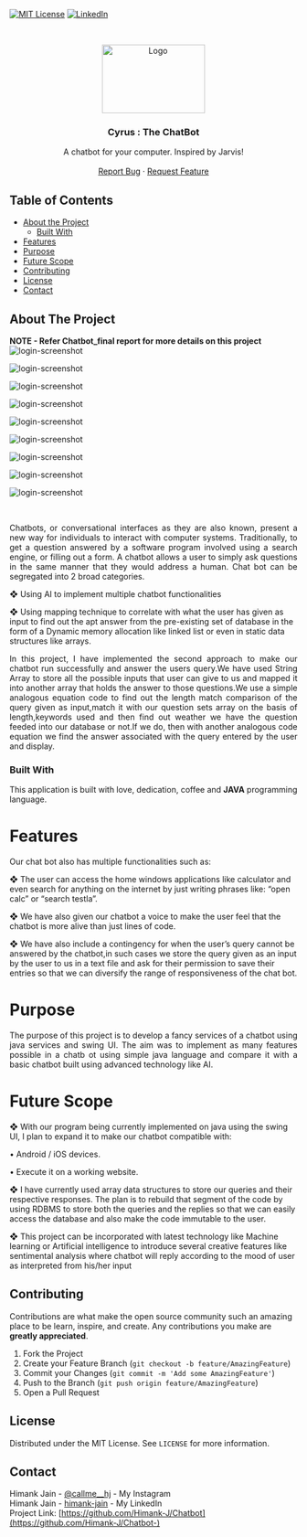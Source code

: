 [![MIT License][license-shield]][license-url]
[![LinkedIn][linkedin-shield]][linkedin-url]


<!-- PROJECT LOGO -->
<br />
<p align="center">
  <a href="https://ibb.co/sC0TMQV">
    <img src="https://miro.medium.com/max/3960/1*wePl7h5pIOWFayxMTsGTxQ.jpeg" alt="Logo" width="180" height="120">
  </a>

  <h3 align="center">Cyrus : The ChatBot</h3>

  <p align="center">
    A chatbot for your computer. Inspired by Jarvis!
    <br />
    <br />
    <a href="https://github.com/Himank-J/">Report Bug</a>
    ·
    <a href="https://github.com/Himank-J/">Request Feature</a>
  </p>
</p>

<!-- TABLE OF CONTENTS -->
## Table of Contents

* [About the Project](#about-the-project)
  * [Built With](#built-with)
* [Features](#features)
* [Purpose](#purpose)
* [Future Scope](#future-scope)
* [Contributing](#contributing)
* [License](#license)
* [Contact](#contact)

<!-- ABOUT THE PROJECT -->
## About The Project
**NOTE - Refer Chatbot_final report for more details on this project**
![login-screenshot](githubimg/1.JPG)

![login-screenshot](githubimg/2.JPG)

![login-screenshot](githubimg/3.JPG)

![login-screenshot](githubimg/4.JPG)

![login-screenshot](githubimg/5.JPG)

![login-screenshot](githubimg/6.JPG)

![login-screenshot](githubimg/7.JPG)

![login-screenshot](githubimg/8.JPG)

![login-screenshot](githubimg/9.JPG)

<br />
<p align="justify">Chatbots, or conversational interfaces as they are also known, present a new way for 
individuals to interact with computer systems. Traditionally, to get a question answered by a 
software program involved using a search engine, or filling out a form. A chatbot allows a user 
to simply ask questions in the same manner that they would address a human.
Chat bot can be segregated into 2 broad categories.</p>
  
❖ Using AI to implement multiple chatbot functionalities
  
❖ Using mapping technique to correlate with what the user has given as input to find out 
the apt answer from the pre-existing set of database in the form of a Dynamic memory 
allocation like linked list or even in static data structures like arrays.

<p align="justify">In this project, I have implemented the second approach to make our chatbot run successfully 
and answer the users query.We have used String Array to store all the possible inputs that user 
can give to us and mapped it into another array that holds the answer to those questions.We use 
a simple analogous equation code to find out the length match comparison of the query given 
as input,match it with our question sets array on the basis of length,keywords used and then 
find out weather we have the question feeded into our database or not.If we do, then with 
another analogous code equation we find the answer associated with the query entered by the 
user and display.</p>

### Built With
This application is built with love, dedication, coffee and **JAVA** programming language.

# Features
<p align="justify">Our chat bot also has multiple functionalities such as:
  
❖ The user can access the home windows applications like calculator and even search for 
anything on the internet by just writing phrases like: “open calc” or “search testla”.
  
❖ We have also given our chatbot a voice to make the user feel that the chatbot is more 
alive than just lines of code.
  
❖ We have also include a contingency for when the user’s query cannot be answered by 
the chatbot,in such cases we store the query given as an input by the user to us in a text 
file and ask for their permission to save their entries so that we can diversify the range 
of responsiveness of the chat bot.</p>

<!-- Purpose -->
# Purpose 
<p align="justify">The purpose of this project is to develop a fancy services of a chatbot using java services and swing UI. The aim was to implement as many features possible in a chatb ot using simple java language and compare it with a basic chatbot built using advanced technology like AI.</p>
  
<!-- Future Scope -->
# Future Scope
❖ With our program being currently implemented on java using the swing UI, I plan to expand it 
to make our chatbot compatible with:

• Android / iOS devices.

• Execute it on a working website.
  
❖ I have currently used array data structures to store our queries and their respective responses. The
plan is to rebuild that segment of the code by using RDBMS to store both the queries and the 
replies so that we can easily access the database and also make the code immutable to the user.
  
❖ This project can be incorporated with latest technology like Machine learning or Artificial 
intelligence to introduce several creative features like sentimental analysis where chatbot will 
reply according to the mood of user as interpreted from his/her input

<!-- CONTRIBUTING -->
## Contributing

Contributions are what make the open source community such an amazing place to be learn, inspire, and create. Any contributions you make are **greatly appreciated**.

1. Fork the Project
2. Create your Feature Branch (`git checkout -b feature/AmazingFeature`)
3. Commit your Changes (`git commit -m 'Add some AmazingFeature'`)
4. Push to the Branch (`git push origin feature/AmazingFeature`)
5. Open a Pull Request

<!-- LICENSE -->
## License

Distributed under the MIT License. See `LICENSE` for more information.

<!-- CONTACT -->
## Contact

Himank Jain - [@callme__hj](https://instagram.com/callme__hj) - My Instagram <br />
Himank Jain - [himank-jain](https://www.linkedin.com/in/himank-jain/) - My LinkedIn  <br />
Project Link: [https://github.com/Himank-J/Chatbot](https://github.com/Himank-J/Chatbot-)


<!-- MARKDOWN LINKS & IMAGES -->
<!-- https://www.markdownguide.org/basic-syntax/#reference-style-links -->

[license-shield]: https://img.shields.io/github/license/othneildrew/Best-README-Template.svg?style=flat-square
[license-url]: https://github.com/othneildrew/Best-README-Template/blob/master/LICENSE.txt
[linkedin-shield]: https://img.shields.io/badge/-LinkedIn-black.svg?style=flat-square&logo=linkedin&colorB=555
[linkedin-url]: https://www.linkedin.com/in/himank-jain/
[product-screenshot]: images/search.png
